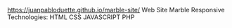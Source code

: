 https://juanpabloduette.github.io/marble-site/
Web Site Marble Responsive Technologies: HTML CSS JAVASCRIPT PHP
